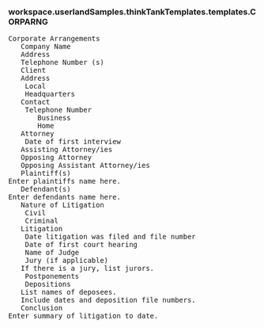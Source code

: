 ### workspace.userlandSamples.thinkTankTemplates.templates.CORPARNG
<pre>
Corporate Arrangements
   Company Name 
   Address
   Telephone Number (s)
   Client 
   Address 
    Local
    Headquarters
   Contact
    Telephone Number
       Business
       Home
   Attorney
    Date of first interview
   Assisting Attorney/ies
   Opposing Attorney
   Opposing Assistant Attorney/ies
   Plaintiff(s) 
Enter plaintiffs name here. 
   Defendant(s)
Enter defendants name here. 
   Nature of Litigation
    Civil
    Criminal
   Litigation
    Date litigation was filed and file number
    Date of first court hearing
    Name of Judge 
    Jury (if applicable)
   If there is a jury, list jurors.	
    Postponements
    Depositions
   List names of deposees. 	
   Include dates and deposition file numbers. 
   Conclusion
Enter summary of litigation to date.	

</pre>